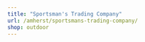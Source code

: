 ```yaml
---
title: "Sportsman's Trading Company"
url: /amherst/sportsmans-trading-company/
shop: outdoor
---
```


